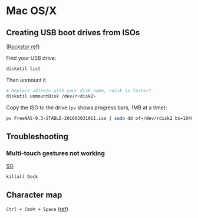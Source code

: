 # Mac OS/X

## Creating USB boot drives from ISOs

([Rockstor ref](http://rockstor.com/blog/tutorials/creating-a-rockstor-usb-install-drive-on-your-mac/))

Find your USB drive:

```sh
diskutil list
```

Then unmount it

```sh
# Replace <disk2> with your disk name, rdisk is faster?
diskutil unmountDisk /dev/r<disk2>
```

Copy the ISO to the drive (`pv` shows progress bars, 1MB at a time):

```sh
pv FreeNAS-9.3-STABLE-201602031011.iso | sudo dd of=/dev/rdisk2 bs=1048576
```

## Troubleshooting

### Multi-touch gestures not working

[SO](http://apple.stackexchange.com/a/171529/109323)
```
killall Dock
```

## Character map

`Ctrl + Cmd⌘ + Space` ([ref](https://support.apple.com/en-gb/HT201586))